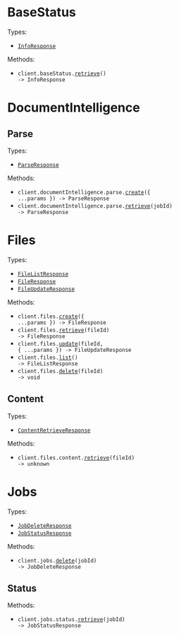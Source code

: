 # BaseStatus

Types:

- <code><a href="./src/resources/base-status.ts">InfoResponse</a></code>

Methods:

- <code title="get /">client.baseStatus.<a href="./src/resources/base-status.ts">retrieve</a>() -> InfoResponse</code>

# DocumentIntelligence

## Parse

Types:

- <code><a href="./src/resources/document-intelligence/parse.ts">ParseResponse</a></code>

Methods:

- <code title="post /v1/document-intelligence/parse">client.documentIntelligence.parse.<a href="./src/resources/document-intelligence/parse.ts">create</a>({ ...params }) -> ParseResponse</code>
- <code title="get /v1/document-intelligence/parse/{job_id}">client.documentIntelligence.parse.<a href="./src/resources/document-intelligence/parse.ts">retrieve</a>(jobId) -> ParseResponse</code>

# Files

Types:

- <code><a href="./src/resources/files/files.ts">FileListResponse</a></code>
- <code><a href="./src/resources/files/files.ts">FileResponse</a></code>
- <code><a href="./src/resources/files/files.ts">FileUpdateResponse</a></code>

Methods:

- <code title="post /v1/files">client.files.<a href="./src/resources/files/files.ts">create</a>({ ...params }) -> FileResponse</code>
- <code title="get /v1/files/{file_id}">client.files.<a href="./src/resources/files/files.ts">retrieve</a>(fileId) -> FileResponse</code>
- <code title="put /v1/files/{file_id}">client.files.<a href="./src/resources/files/files.ts">update</a>(fileId, { ...params }) -> FileUpdateResponse</code>
- <code title="get /v1/files">client.files.<a href="./src/resources/files/files.ts">list</a>() -> FileListResponse</code>
- <code title="delete /v1/files/{file_id}">client.files.<a href="./src/resources/files/files.ts">delete</a>(fileId) -> void</code>

## Content

Types:

- <code><a href="./src/resources/files/content.ts">ContentRetrieveResponse</a></code>

Methods:

- <code title="get /v1/files/{file_id}/content">client.files.content.<a href="./src/resources/files/content.ts">retrieve</a>(fileId) -> unknown</code>

# Jobs

Types:

- <code><a href="./src/resources/jobs/jobs.ts">JobDeleteResponse</a></code>
- <code><a href="./src/resources/jobs/jobs.ts">JobStatusResponse</a></code>

Methods:

- <code title="delete /v1/jobs/{job_id}">client.jobs.<a href="./src/resources/jobs/jobs.ts">delete</a>(jobId) -> JobDeleteResponse</code>

## Status

Methods:

- <code title="get /v1/jobs/{job_id}">client.jobs.status.<a href="./src/resources/jobs/status.ts">retrieve</a>(jobId) -> JobStatusResponse</code>
